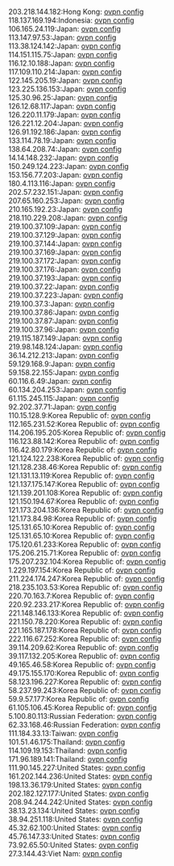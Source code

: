 203.218.144.182:Hong Kong: [ovpn config](vpn/203_218_144_182.ovpn)  
118.137.169.194:Indonesia: [ovpn config](vpn/118_137_169_194.ovpn)  
106.165.24.119:Japan: [ovpn config](vpn/106_165_24_119.ovpn)  
113.147.97.53:Japan: [ovpn config](vpn/113_147_97_53.ovpn)  
113.38.124.142:Japan: [ovpn config](vpn/113_38_124_142.ovpn)  
114.151.115.75:Japan: [ovpn config](vpn/114_151_115_75.ovpn)  
116.12.10.188:Japan: [ovpn config](vpn/116_12_10_188.ovpn)  
117.109.110.214:Japan: [ovpn config](vpn/117_109_110_214.ovpn)  
122.145.205.19:Japan: [ovpn config](vpn/122_145_205_19.ovpn)  
123.225.136.153:Japan: [ovpn config](vpn/123_225_136_153.ovpn)  
125.30.96.25:Japan: [ovpn config](vpn/125_30_96_25.ovpn)  
126.12.68.117:Japan: [ovpn config](vpn/126_12_68_117.ovpn)  
126.220.11.179:Japan: [ovpn config](vpn/126_220_11_179.ovpn)  
126.221.12.204:Japan: [ovpn config](vpn/126_221_12_204.ovpn)  
126.91.192.186:Japan: [ovpn config](vpn/126_91_192_186.ovpn)  
133.114.78.19:Japan: [ovpn config](vpn/133_114_78_19.ovpn)  
138.64.208.74:Japan: [ovpn config](vpn/138_64_208_74.ovpn)  
14.14.148.232:Japan: [ovpn config](vpn/14_14_148_232.ovpn)  
150.249.124.223:Japan: [ovpn config](vpn/150_249_124_223.ovpn)  
153.156.77.203:Japan: [ovpn config](vpn/153_156_77_203.ovpn)  
180.4.113.116:Japan: [ovpn config](vpn/180_4_113_116.ovpn)  
202.57.232.151:Japan: [ovpn config](vpn/202_57_232_151.ovpn)  
207.65.160.253:Japan: [ovpn config](vpn/207_65_160_253.ovpn)  
210.165.192.23:Japan: [ovpn config](vpn/210_165_192_23.ovpn)  
218.110.229.208:Japan: [ovpn config](vpn/218_110_229_208.ovpn)  
219.100.37.109:Japan: [ovpn config](vpn/219_100_37_109.ovpn)  
219.100.37.129:Japan: [ovpn config](vpn/219_100_37_129.ovpn)  
219.100.37.144:Japan: [ovpn config](vpn/219_100_37_144.ovpn)  
219.100.37.169:Japan: [ovpn config](vpn/219_100_37_169.ovpn)  
219.100.37.172:Japan: [ovpn config](vpn/219_100_37_172.ovpn)  
219.100.37.176:Japan: [ovpn config](vpn/219_100_37_176.ovpn)  
219.100.37.193:Japan: [ovpn config](vpn/219_100_37_193.ovpn)  
219.100.37.22:Japan: [ovpn config](vpn/219_100_37_22.ovpn)  
219.100.37.223:Japan: [ovpn config](vpn/219_100_37_223.ovpn)  
219.100.37.3:Japan: [ovpn config](vpn/219_100_37_3.ovpn)  
219.100.37.86:Japan: [ovpn config](vpn/219_100_37_86.ovpn)  
219.100.37.87:Japan: [ovpn config](vpn/219_100_37_87.ovpn)  
219.100.37.96:Japan: [ovpn config](vpn/219_100_37_96.ovpn)  
219.115.187.149:Japan: [ovpn config](vpn/219_115_187_149.ovpn)  
219.98.148.124:Japan: [ovpn config](vpn/219_98_148_124.ovpn)  
36.14.212.213:Japan: [ovpn config](vpn/36_14_212_213.ovpn)  
59.129.168.9:Japan: [ovpn config](vpn/59_129_168_9.ovpn)  
59.158.22.155:Japan: [ovpn config](vpn/59_158_22_155.ovpn)  
60.116.6.49:Japan: [ovpn config](vpn/60_116_6_49.ovpn)  
60.134.204.253:Japan: [ovpn config](vpn/60_134_204_253.ovpn)  
61.115.245.115:Japan: [ovpn config](vpn/61_115_245_115.ovpn)  
92.202.37.71:Japan: [ovpn config](vpn/92_202_37_71.ovpn)  
110.15.128.9:Korea Republic of: [ovpn config](vpn/110_15_128_9.ovpn)  
112.165.231.52:Korea Republic of: [ovpn config](vpn/112_165_231_52.ovpn)  
114.206.195.205:Korea Republic of: [ovpn config](vpn/114_206_195_205.ovpn)  
116.123.88.142:Korea Republic of: [ovpn config](vpn/116_123_88_142.ovpn)  
116.42.80.179:Korea Republic of: [ovpn config](vpn/116_42_80_179.ovpn)  
121.124.122.238:Korea Republic of: [ovpn config](vpn/121_124_122_238.ovpn)  
121.128.238.46:Korea Republic of: [ovpn config](vpn/121_128_238_46.ovpn)  
121.131.13.119:Korea Republic of: [ovpn config](vpn/121_131_13_119.ovpn)  
121.137.175.147:Korea Republic of: [ovpn config](vpn/121_137_175_147.ovpn)  
121.139.201.108:Korea Republic of: [ovpn config](vpn/121_139_201_108.ovpn)  
121.150.194.67:Korea Republic of: [ovpn config](vpn/121_150_194_67.ovpn)  
121.173.204.136:Korea Republic of: [ovpn config](vpn/121_173_204_136.ovpn)  
121.173.84.98:Korea Republic of: [ovpn config](vpn/121_173_84_98.ovpn)  
125.131.65.10:Korea Republic of: [ovpn config](vpn/125_131_65_10.ovpn)  
125.131.65.10:Korea Republic of: [ovpn config](vpn/125_131_65_10.ovpn)  
175.120.61.233:Korea Republic of: [ovpn config](vpn/175_120_61_233.ovpn)  
175.206.215.71:Korea Republic of: [ovpn config](vpn/175_206_215_71.ovpn)  
175.207.232.104:Korea Republic of: [ovpn config](vpn/175_207_232_104.ovpn)  
1.229.197.154:Korea Republic of: [ovpn config](vpn/1_229_197_154.ovpn)  
211.224.174.247:Korea Republic of: [ovpn config](vpn/211_224_174_247.ovpn)  
218.235.103.53:Korea Republic of: [ovpn config](vpn/218_235_103_53.ovpn)  
220.70.163.7:Korea Republic of: [ovpn config](vpn/220_70_163_7.ovpn)  
220.92.233.217:Korea Republic of: [ovpn config](vpn/220_92_233_217.ovpn)  
221.148.146.133:Korea Republic of: [ovpn config](vpn/221_148_146_133.ovpn)  
221.150.78.220:Korea Republic of: [ovpn config](vpn/221_150_78_220.ovpn)  
221.165.187.178:Korea Republic of: [ovpn config](vpn/221_165_187_178.ovpn)  
222.116.67.252:Korea Republic of: [ovpn config](vpn/222_116_67_252.ovpn)  
39.114.209.62:Korea Republic of: [ovpn config](vpn/39_114_209_62.ovpn)  
39.117.132.205:Korea Republic of: [ovpn config](vpn/39_117_132_205.ovpn)  
49.165.46.58:Korea Republic of: [ovpn config](vpn/49_165_46_58.ovpn)  
49.175.155.170:Korea Republic of: [ovpn config](vpn/49_175_155_170.ovpn)  
58.123.196.227:Korea Republic of: [ovpn config](vpn/58_123_196_227.ovpn)  
58.237.99.243:Korea Republic of: [ovpn config](vpn/58_237_99_243.ovpn)  
59.9.57.177:Korea Republic of: [ovpn config](vpn/59_9_57_177.ovpn)  
61.105.106.45:Korea Republic of: [ovpn config](vpn/61_105_106_45.ovpn)  
5.100.80.113:Russian Federation: [ovpn config](vpn/5_100_80_113.ovpn)  
62.33.168.46:Russian Federation: [ovpn config](vpn/62_33_168_46.ovpn)  
111.184.33.13:Taiwan: [ovpn config](vpn/111_184_33_13.ovpn)  
101.51.46.175:Thailand: [ovpn config](vpn/101_51_46_175.ovpn)  
114.109.19.153:Thailand: [ovpn config](vpn/114_109_19_153.ovpn)  
171.96.189.141:Thailand: [ovpn config](vpn/171_96_189_141.ovpn)  
111.90.145.227:United States: [ovpn config](vpn/111_90_145_227.ovpn)  
161.202.144.236:United States: [ovpn config](vpn/161_202_144_236.ovpn)  
198.13.36.179:United States: [ovpn config](vpn/198_13_36_179.ovpn)  
202.182.127.177:United States: [ovpn config](vpn/202_182_127_177.ovpn)  
208.94.244.242:United States: [ovpn config](vpn/208_94_244_242.ovpn)  
38.13.23.134:United States: [ovpn config](vpn/38_13_23_134.ovpn)  
38.94.251.118:United States: [ovpn config](vpn/38_94_251_118.ovpn)  
45.32.62.100:United States: [ovpn config](vpn/45_32_62_100.ovpn)  
45.76.147.33:United States: [ovpn config](vpn/45_76_147_33.ovpn)  
73.92.65.50:United States: [ovpn config](vpn/73_92_65_50.ovpn)  
27.3.144.43:Viet Nam: [ovpn config](vpn/27_3_144_43.ovpn)  
